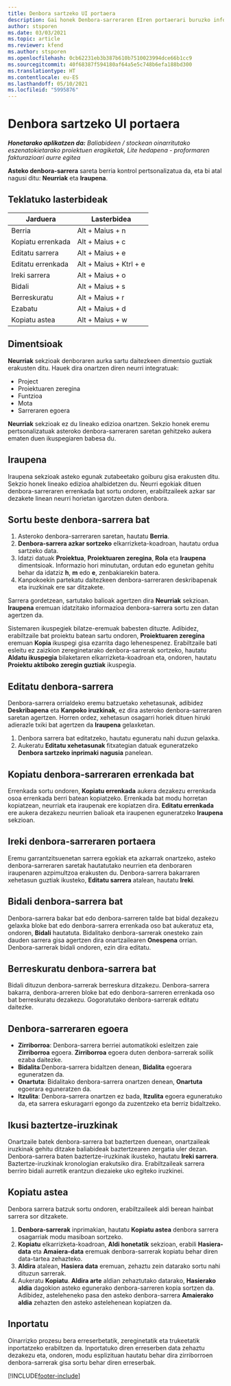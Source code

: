 ```yaml
---
title: Denbora sartzeko UI portaera
description: Gai honek Denbora-sarreraren EIren portaerari buruzko informazioa ematen du.
author: stsporen
ms.date: 03/03/2021
ms.topic: article
ms.reviewer: kfend
ms.author: stsporen
ms.openlocfilehash: 0cb62231eb3b387b610b7510023994dce66b1cc9
ms.sourcegitcommit: 40f68387f594180af64a5e5c748b6efa188bd300
ms.translationtype: HT
ms.contentlocale: eu-ES
ms.lasthandoff: 05/10/2021
ms.locfileid: "5995876"
---
```

# <a name="time-entry-ui-behavior"></a>Denbora sartzeko UI portaera

_**Honetarako aplikatzen da:** Baliabideen / stockean oinarritutako eszenatokietarako proiektuen eragiketak, Lite hedapena - proformaren fakturazioari aurre egitea_


**Asteko denbora-sarrera** sareta berria kontrol pertsonalizatua da, eta bi atal nagusi ditu: **Neurriak** eta **Iraupena**.

## <a name="keyboard-shortcuts"></a>Teklatuko lasterbideak
| Jarduera        | Lasterbidea                  |
|------------   |------------------------   |
| Berria           | Alt + Maius + n           |
| Kopiatu errenkada      | Alt + Maius + c           |
| Editatu sarrera    | Alt + Maius + e           |
| Editatu errenkada      | Alt + Maius + Ktrl + e    |
| Ireki sarrera    | Alt + Maius + o           |
| Bidali        | Alt + Maius + s           |
| Berreskuratu        | Alt + Maius + r           |
| Ezabatu        | Alt + Maius + d           |
| Kopiatu astea     | Alt + Maius + w           |

## <a name="dimensions"></a>Dimentsioak
**Neurriak** sekzioak denboraren aurka sartu daitezkeen dimentsio guztiak erakusten ditu. Hauek dira onartzen diren neurri integratuak:

  - Project
  - Proiektuaren zeregina
  - Funtzioa
  - Mota
  - Sarreraren egoera

**Neurriak** sekzioak ez du lineako edizioa onartzen. Sekzio honek eremu pertsonalizatuak asteroko denbora-sarreraren saretan gehitzeko aukera ematen duen ikuspegiaren babesa du.

## <a name="duration"></a>Iraupena
Iraupena sekzioak asteko egunak zutabeetako goiburu gisa erakusten ditu. Sekzio honek lineako edizioa ahalbidetzen du. Neurri egokiak dituen denbora-sarreraren errenkada bat sortu ondoren, erabiltzaileek azkar sar dezakete linean neurri horietan igarotzen duten denbora.

## <a name="create-a-new-time-entry"></a>Sortu beste denbora-sarrera bat

1. Asteroko denbora-sarreraren saretan, hautatu **Berria**. 
2. **Denbora-sarrera azkar sortzeko** elkarrizketa-koadroan, hautatu ordua sartzeko data.
3. Idatzi datuak **Proiektua**, **Proiektuaren zeregina**, **Rola** eta **Iraupena** dimentsioak. Informazio hori minututan, ordutan edo egunetan gehitu behar da idatziz **h**, **m** edo **e**, zenbakiarekin batera. 
4. Kanpokoekin partekatu daitezkeen denbora-sarreraren deskribapenak eta iruzkinak ere sar ditzakete. 

Sarrera gordetzean, sartutako balioak agertzen dira **Neurriak** sekzioan. **Iraupena** eremuan idatzitako informazioa denbora-sarrera sortu zen datan agertzen da.

Sistemaren ikuspegiek bilatze-eremuak babesten dituzte. Adibidez, erabiltzaile bat proiektu batean sartu ondoren, **Proiektuaren zeregina** eremuan **Kopia** ikuspegi gisa ezarrita dago lehenespenez. Erabiltzaile bati esleitu ez zaizkion zereginetarako denbora-sarrerak sortzeko, hautatu **Aldatu ikuspegia** bilaketaren elkarrizketa-koadroan eta, ondoren, hautatu **Proiektu aktiboko zeregin guztiak** ikuspegia.

## <a name="edit-a-time-entry"></a>Editatu denbora-sarrera 
Denbora-sarrera orrialdeko eremu batzuetako xehetasunak, adibidez **Deskribapena** eta **Kanpoko iruzkinak**, ez dira asteroko denbora-sarreraren saretan agertzen. Horren ordez, xehetasun osagarri horiek dituen hiruki adierazle txiki bat agertzen da **Iraupena** gelaxketan. 

1. Denbora sarrera bat editatzeko, hautatu eguneratu nahi duzun gelaxka.
2. Aukeratu **Editatu xehetasunak** fitxategian datuak eguneratzeko **Denbora sartzeko inprimaki nagusia** panelean. 

## <a name="copy-a-time-entry-row"></a>Kopiatu denbora-sarreraren errenkada bat
Errenkada sortu ondoren, **Kopiatu errenkada** aukera dezakezu errenkada osoa errenkada berri batean kopiatzeko. Errenkada bat modu horretan kopiatzean, neurriak eta iraupenak ere kopiatzen dira. **Editatu errenkada** ere aukera dezakezu neurrien balioak eta iraupenen eguneratzeko **Iraupena** sekzioan.

## <a name="open-a-time-entry-behavior"></a>Ireki denbora-sarreraren portaera
Eremu garrantzitsuenetan sarrera egokiak eta azkarrak onartzeko, asteko denbora-sarreraren saretak hautatutako neurrien eta denboraren iraupenaren azpimultzoa erakusten du. Denbora-sarrera bakarraren xehetasun guztiak ikusteko, **Editatu sarrera** atalean, hautatu **Ireki**.

## <a name="submit-a-time-entry"></a>Bidali denbora-sarrera bat
Denbora-sarrera bakar bat edo denbora-sarreren talde bat bidal dezakezu gelaxka bloke bat edo denbora-sarrera errenkada oso bat aukeratuz eta, ondoren, **Bidali** hautatuta. Bidalitako denbora-sarrerak onesteko zain dauden sarrera gisa agertzen dira onartzailearen **Onespena** orrian. Denbora-sarrerak bidali ondoren, ezin dira editatu.

## <a name="recall-a-time-entry"></a>Berreskuratu denbora-sarrera bat
Bidali dituzun denbora-sarrerak berreskura ditzakezu. Denbora-sarrera bakarra, denbora-arreren bloke bat edo denbora-sarreren errenkada oso bat berreskuratu dezakezu. Gogoratutako denbora-sarrerak editatu daitezke.

## <a name="time-entry-status"></a>Denbora-sarreraren egoera

- **Zirriborroa**: Denbora-sarrera berriei automatikoki esleitzen zaie **Zirriborroa** egoera. **Zirriborroa** egoera duten denbora-sarrerak soilik ezaba daitezke.
- **Bidalita**:Denbora-sarrera bidaltzen denean, **Bidalita** egoerara eguneratzen da. 
- **Onartuta**: Bidalitako denbora-sarrera onartzen denean, **Onartuta** egoerara eguneratzen da. 
- **Itzulita**: Denbora-sarrera onartzen ez bada, **Itzulita** egoera eguneratuko da, eta sarrera eskuragarri egongo da zuzentzeko eta berriz bidaltzeko. 

## <a name="view-rejection-comments"></a>Ikusi baztertze-iruzkinak
Onartzaile batek denbora-sarrera bat baztertzen duenean, onartzaileak iruzkinak gehitu ditzake baliabideak baztertzearen zergatia uler dezan. Denbora-sarrera baten baztertze-iruzkinak ikusteko, hautatu **Ireki sarrera**. Baztertze-iruzkinak kronologian erakutsiko dira. Erabiltzaileak sarrera berriro bidali aurretik erantzun diezaieke uko egiteko iruzkinei.

## <a name="copy-week"></a>Kopiatu astea
Denbora sarrera batzuk sortu ondoren, erabiltzaileek aldi berean hainbat sarrera sor ditzakete.

1. **Denbora-sarrerak** inprimakian, hautatu **Kopiatu astea** denbora sarrera osagarriak modu masiboan sortzeko. 
2. **Kopiatu** elkarrizketa-koadroan, **Aldi honetatik** sekzioan, erabili **Hasiera-data** eta **Amaiera-data** eremuak denbora-sarrerak kopiatu behar diren data-tartea zehazteko. 
3. **Aldira** atalean, **Hasiera data** eremuan, zehaztu zein datarako sortu nahi dituzun sarrerak. 
4. Aukeratu **Kopiatu**. **Aldira arte** aldian zehaztutako datarako, **Hasierako aldia** dagokion asteko egunerako denbora-sarreren kopia sortzen da. Adibidez, asteleheneko pasa den asteko denbora-sarrera **Amaierako aldia** zehazten den asteko astelehenean kopiatzen da.

## <a name="import"></a>Inportatu
Oinarrizko prozesu bera erreserbetatik, zereginetatik eta trukeetatik inportatzeko erabiltzen da. Inportatuko diren erreserben data zehaztu dezakezu eta, ondoren, modu esplizituan hautatu behar dira zirriborroen denbora-sarrerak gisa sortu behar diren erreserbak. 


[!INCLUDE[footer-include](../includes/footer-banner.md)]
